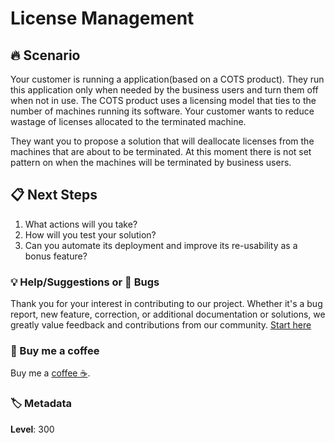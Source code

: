 # License Management

## 🔥 Scenario

Your customer is running a application(based on a COTS product). They run this application only when needed by the business users and turn them off when not in use.
The COTS product uses a licensing model that ties to the number of machines running its software. Your customer wants to reduce wastage of licenses allocated to the terminated machine.

They want you to propose a solution that will  deallocate licenses from the machines that are about to be terminated. At this moment there is not set pattern on when the machines will be terminated by business users.

## 📋 Next Steps

1. What actions will you take?
1. How will you test your solution?
1. Can you automate its deployment and improve its re-usability as a bonus feature?

### 💡 Help/Suggestions or 🐛 Bugs

Thank you for your interest in contributing to our project. Whether it's a bug report, new feature, correction, or additional documentation or solutions, we greatly value feedback and contributions from our community. [Start here][200]

### 👋 Buy me a coffee

Buy me a [coffee ☕][900].

### 🏷️ Metadata

**Level**: 300

[100]: https://www.udemy.com/course/aws-cloud-development-kit-from-beginner-to-professional/?referralCode=E15D7FB64E417C547579

[200]: https://github.com/miztiik/aws-real-time-use-cases/issues

[900]: https://ko-fi.com/miztiik
